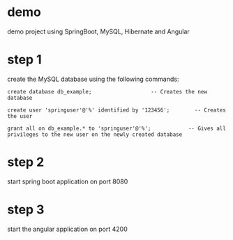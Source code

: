 # demo
demo project using SpringBoot, MySQL, Hibernate and Angular

# step 1
create the MySQL database using the following commands:

```
create database db_example;                   -- Creates the new database

create user 'springuser'@'%' identified by '123456';        -- Creates the user

grant all on db_example.* to 'springuser'@'%';            -- Gives all privileges to the new user on the newly created database
```

# step 2
start spring boot application on port 8080

# step 3
start the angular application on port 4200
